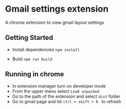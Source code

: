 # Gmail settings extension

A chrome extension to view gmail layout settings

## Getting Started

- Install dependencies `npm install`

- Build `npm run build`

## Running in chrome

- In extension manager turn on developer mode
- From the upper menu select `Load unpacked`
- Go to the path of the extension and select `dist` folder
- Go to gmail page and hit `ctrl + shift + R ` to refresh
